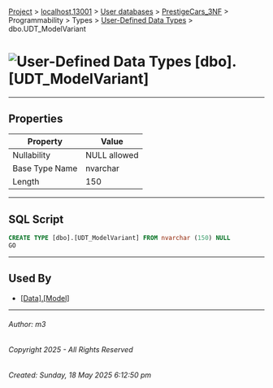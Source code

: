 #### 

[Project](../../../../../../index.md) > [localhost,13001](../../../../../index.md) > [User databases](../../../../index.md) > [PrestigeCars_3NF](../../../index.md) > Programmability > Types > [User-Defined Data Types](User-Defined_Data_Types.md) > dbo.UDT_ModelVariant

# ![User-Defined Data Types](../../../../../../Images/UserDefinedDataType32.png) [dbo].[UDT_ModelVariant]

---

## <a name="#properties"></a>Properties

| Property | Value |
|---|---|
| Nullability | NULL allowed |
| Base Type Name | nvarchar |
| Length | 150 |


---

## <a name="#sqlscript"></a>SQL Script

```sql
CREATE TYPE [dbo].[UDT_ModelVariant] FROM nvarchar (150) NULL
GO

```


---

## <a name="#usedby"></a>Used By

* [[Data].[Model]](../../../Tables/Data_Model.md)


---

###### Author:  m3

###### Copyright 2025 - All Rights Reserved

###### Created: Sunday, 18 May 2025 6:12:50 pm

